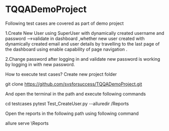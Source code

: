 # TQQADemoProject

Following test cases are covered as part of demo project 

1.Create New User using SuperUser with dynamically created username and password -->validate in dashboard ,whether new user created with dynamically created email and user details by travelling to the last page of the dashboard using enable capability of page navigation .

2.Change password after logging in and validate new password is working by logging in with new password.

How to execute test cases?
Create new project folder 

git clone https://github.com/svsforsuccess/TQQADemoProject.git

And open the terminal in the path and execute following commands

cd testcases
pytest Test_CreateUser.py --alluredir /Reports


Open the reports in the following path using following command

allure serve \Reports








